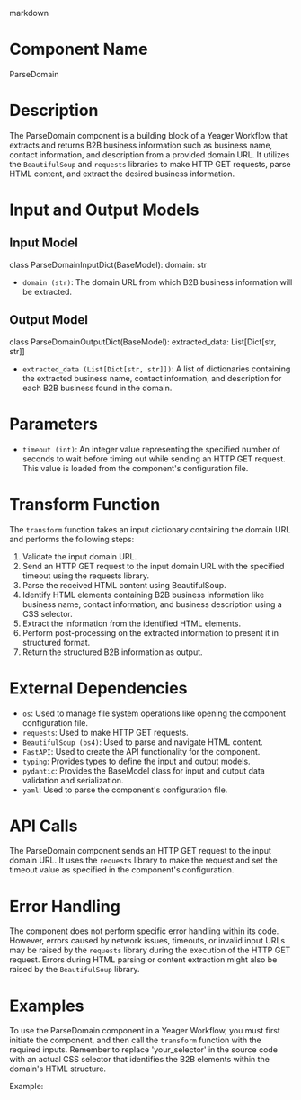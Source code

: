 markdown
# Component Name
ParseDomain

# Description
The ParseDomain component is a building block of a Yeager Workflow that extracts and returns B2B business information such as business name, contact information, and description from a provided domain URL. It utilizes the `BeautifulSoup` and `requests` libraries to make HTTP GET requests, parse HTML content, and extract the desired business information.

# Input and Output Models
## Input Model
class ParseDomainInputDict(BaseModel):
    domain: str

- `domain (str)`: The domain URL from which B2B business information will be extracted.

## Output Model
class ParseDomainOutputDict(BaseModel):
    extracted_data: List[Dict[str, str]]

- `extracted_data (List[Dict[str, str]])`: A list of dictionaries containing the extracted business name, contact information, and description for each B2B business found in the domain.

# Parameters
- `timeout (int)`: An integer value representing the specified number of seconds to wait before timing out while sending an HTTP GET request. This value is loaded from the component's configuration file.

# Transform Function
The `transform` function takes an input dictionary containing the domain URL and performs the following steps:

1. Validate the input domain URL.
2. Send an HTTP GET request to the input domain URL with the specified timeout using the requests library.
3. Parse the received HTML content using BeautifulSoup.
4. Identify HTML elements containing B2B business information like business name, contact information, and business description using a CSS selector.
5. Extract the information from the identified HTML elements.
6. Perform post-processing on the extracted information to present it in structured format.
7. Return the structured B2B information as output.

# External Dependencies
- `os`: Used to manage file system operations like opening the component configuration file.
- `requests`: Used to make HTTP GET requests.
- `BeautifulSoup (bs4)`: Used to parse and navigate HTML content.
- `FastAPI`: Used to create the API functionality for the component.
- `typing`: Provides types to define the input and output models.
- `pydantic`: Provides the BaseModel class for input and output data validation and serialization.
- `yaml`: Used to parse the component's configuration file.

# API Calls
The ParseDomain component sends an HTTP GET request to the input domain URL. It uses the `requests` library to make the request and set the timeout value as specified in the component's configuration.

# Error Handling
The component does not perform specific error handling within its code. However, errors caused by network issues, timeouts, or invalid input URLs may be raised by the `requests` library during the execution of the HTTP GET request. Errors during HTML parsing or content extraction might also be raised by the `BeautifulSoup` library.

# Examples
To use the ParseDomain component in a Yeager Workflow, you must first initiate the component, and then call the `transform` function with the required inputs. Remember to replace 'your_selector' in the source code with an actual CSS selector that identifies the B2B elements within the domain's HTML structure.

Example:

